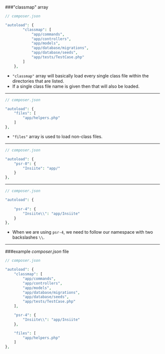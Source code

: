 ###"classmap" array

```php
// composer.json

"autoload": {
		"classmap": [
			"app/commands",
			"app/controllers",
			"app/models",
			"app/database/migrations",
			"app/database/seeds",
			"app/tests/TestCase.php"
		]
	},
```

* `"classmap"` array will basically load every single class file within the directories that are listed.
* If a single class file name is given then that will also be loaded.

___



```php
// composer.json

"autoload": {
	"files": [
		"app/helpers.php"
	]
},
```

* `"files"` array is used to load non-class files.


___


```php
// composer.json

"autoload": {
	"psr-0": {
		"Insiite": "app/"
	}
},
```


___


```php
// composer.json

"autoload": {
	
	"psr-4": {
		"Insiite\\": "app/Insiite"
	}
},
```

* When we are using `psr-4`, we need to follow our namespace with two backslashes `\\`.



___

###example *composer.json* file

```php
// composer.json

"autoload": {
	"classmap": [
		"app/commands",
		"app/controllers",
		"app/models",
		"app/database/migrations",
		"app/database/seeds",
		"app/tests/TestCase.php"
	],

	"psr-4": {
		"Insiite\\": "app/Insiite"
	},

	"files": [
		"app/helpers.php"
	]
},
```
